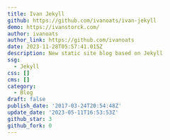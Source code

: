 ```yaml
---
title: Ivan Jekyll
github: https://github.com/ivanoats/ivan-jekyll
demo: https://ivanstorck.com/
author: ivanoats
author_link: https://github.com/ivanoats
date: 2023-11-28T05:57:41.015Z
description: New static site blog based on Jekyll
ssg:
  - Jekyll
css: []
cms: []
category:
  - Blog
draft: false
publish_date: '2017-03-24T20:54:48Z'
update_date: '2023-05-11T16:53:53Z'
github_star: 3
github_fork: 0
---
```

